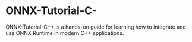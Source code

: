 # ONNX-Tutorial-C-
ONNX-Tutorial-C++ is a hands-on guide for learning how to integrate and use ONNX Runtime in modern C++ applications.
